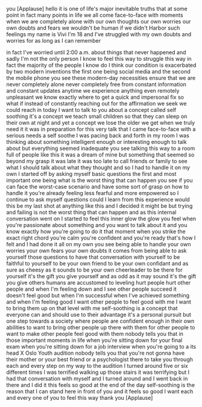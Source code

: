 
you
[Applause]
hello it is one of life&#39;s major
inevitable truths that at some point in
fact many points in life we all come
face-to-face with moments when we are
completely alone with our own thoughts
our own worries our own doubts and fears
we wouldn&#39;t be human if we didn&#39;t Harbor
such feelings
my name is Vivi I&#39;m 18 and I&#39;ve
struggled with my own doubts and worries
for as long as I can remember

in fact I&#39;ve worried until 2:00 a.m.
about things that never happened and
sadly I&#39;m not the only person I know to
feel this way to struggle this way in
fact the majority of the people I know
do I think our condition is exacerbated
by two modern inventions the first one
being social media and the second the
mobile phone you see these modern-day
necessities ensure that we are never
completely alone never completely free
from constant information and constant
updates anytime we experience anything
even remotely unpleasant we know exactly
where to get a quick and impersonal fix
so what if instead of constantly
reaching out for the affirmation we seek
we could reach in
today I want to talk to you about a
concept called self soothing it&#39;s a
concept we teach small children so that
they can sleep on their own at night and
yet a concept we lose the older we get
when we truly need it it was in
preparation for this very talk that I
came face-to-face with a serious needs a
self soothe I was pacing back and forth
in my room I was thinking about
something intelligent enough or
interesting enough to talk about but
everything seemed inadequate you see
talking this way to a room full of
people like this it was a dream of mine
but something that seemed so beyond my
grasp it was late it was too late to
call friends or family to see what I
should talk about what they thought and
so I had to handle it on my own I
started off by asking myself basic
questions the first and most important
one being what is the worst thing that
can happen you see if you can face the
worst-case scenario and have some sort
of grasp on how to handle it you&#39;re
already feeling less fearful and more
empowered so I continue to ask myself
questions could I learn from this
experience would this be my last shot
at anything like this and I decided it
might be but trying and failing is not
the worst thing that can happen and as
this internal conversation went on I
started to feel this inner glow the glow
you feel when you&#39;re passionate about
something and you want to talk about it
and you know exactly how you&#39;re going to
do it that moment
when you strike the exact right chord
you&#39;re calm you&#39;re confident and you&#39;re
ready that&#39;s how I felt and I had done
it all on my own
you see being able to handle your own
worries your own fears your own doubts
it comes from being able to ask yourself
those questions to have that
conversation with yourself to be
faithful to yourself to be your own
friend to be your own confidant and as
sure as cheesy as it sounds to be your
own cheerleader to be there for yourself
it&#39;s the gift you give yourself and as
odd as it may sound it&#39;s the gift you
give others humans are accustomed to
leveling hurt people hurt other people
and when I&#39;m feeling down and I see
other people succeed it doesn&#39;t feel
good
but when I&#39;m successful when I&#39;ve
achieved something and when I&#39;m feeling
good I want other people to feel good
with me I want to bring them up on that
level with me self-soothing is a concept
that everyone can and should use to
their advantage it&#39;s a personal pursuit
but one step towards a society where
people are confident enough in their own
abilities to want to bring other people
up there with them for other people to
want to make other people feel good with
them nobody tells you that in those
important moments in life when you&#39;re
sitting down for your final exam when
you&#39;re sitting down for a job interview
when you&#39;re going to a its head X Oslo
Youth audition nobody tells you that
you&#39;re not gonna have their mother or
your best friend or a psychologist there
to take you through each and every step
on my way to the audition I turned
around five or six different
times I was terrified walking up those
stairs it was terrifying but I had that
conversation with myself and I turned
around and I went back in there and I
did it this feels so good at the end of
the day self-soothing is the reason that
I can stand here in front of you and it
feels so good I want each and every one
of you to feel this way thank you
[Applause]
